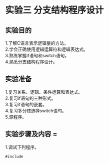 # 实验三 分支结构程序设计
## 实验目的
1.了解C语言表示逻辑量的方法。  
2.学会正确使用逻辑运算符和逻辑表达式。  
3.熟练掌握if语句和switch语句。  
4.熟悉分支结构程序设计。  
## 实验准备
1.复习关系、逻辑、条件运算和表达式。  
2.复习if语句的三种形式。  
3.复习if语句的嵌套。  
4.复习多分枝选择switch语句。  
5.源程序。  
## 实验步骤及内容 =
1.调试下列程序。  
```
#include
```
